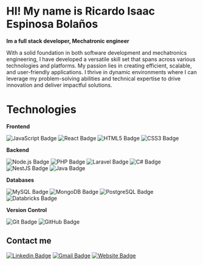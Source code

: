 # HI! My name is Ricardo Isaac Espinosa Bolaños


**Im a full stack developer, Mechatronic engineer**

With a solid foundation in both software development and mechatronics engineering, I have developed a versatile skill set that spans across various technologies and platforms. My passion lies in creating efficient, scalable, and user-friendly applications. I thrive in dynamic environments where I can leverage my problem-solving abilities and technical expertise to drive innovation and deliver impactful solutions.

# Technologies

**Frontend**

![JavaScript Badge](https://img.shields.io/badge/JavaScript-F7DF1E?style=for-the-badge&logo=javascript&logoColor=black)
![React Badge](https://img.shields.io/badge/React-61DAFB?style=for-the-badge&logo=react&logoColor=black)
![HTML5 Badge](https://img.shields.io/badge/HTML5-E34F26?style=for-the-badge&logo=html5&logoColor=white)
![CSS3 Badge](https://img.shields.io/badge/CSS3-1572B6?style=for-the-badge&logo=css3&logoColor=white)

**Backend**

![Node.js Badge](https://img.shields.io/badge/Node.js-339933?style=for-the-badge&logo=nodedotjs&logoColor=white)
![PHP Badge](https://img.shields.io/badge/PHP-777BB4?style=for-the-badge&logo=php&logoColor=white)
![Laravel Badge](https://img.shields.io/badge/Laravel-FF2D20?style=for-the-badge&logo=laravel&logoColor=white)
![C# Badge](https://img.shields.io/badge/C%23-239120?style=for-the-badge&logo=csharp&logoColor=white)
![NestJS Badge](https://img.shields.io/badge/NestJS-E0234E?style=for-the-badge&logo=nestjs&logoColor=white)
![Java Badge](https://img.shields.io/badge/Java-007396?style=for-the-badge&logo=java&logoColor=white)

**Databases**

![MySQL Badge](https://img.shields.io/badge/MySQL-4479A1?style=for-the-badge&logo=mysql&logoColor=white)
![MongoDB Badge](https://img.shields.io/badge/MongoDB-47A248?style=for-the-badge&logo=mongodb&logoColor=white)
![PostgreSQL Badge](https://img.shields.io/badge/PostgreSQL-336791?style=for-the-badge&logo=postgresql&logoColor=white)
![Databricks Badge](https://img.shields.io/badge/Databricks-FC8E2E?style=for-the-badge&logo=databricks&logoColor=white)

**Version Control**

![Git Badge](https://img.shields.io/badge/Git-F05032?style=for-the-badge&logo=git&logoColor=white)
![GitHub Badge](https://img.shields.io/badge/GitHub-181717?style=for-the-badge&logo=github&logoColor=white)



## Contact me


[![Linkedin Badge](https://img.shields.io/badge/LinkedIn-0077B5?style=for-the-badge&logo=linkedin&logoColor=white)](https://www.linkedin.com/in/ricardo-isaac-espinosa-bola%C3%B1os/)
[![Gmail Badge](https://img.shields.io/badge/Gmail-D14836?style=for-the-badge&logo=gmail&logoColor=white)](mailto:ricardoisaacespinosabolanos@gmail.com)
[![Website Badge](https://img.shields.io/badge/website-000000?style=for-the-badge&logo=About.me&logoColor=white)](https://ricardo-isaac-portfolio.vercel.app/)
